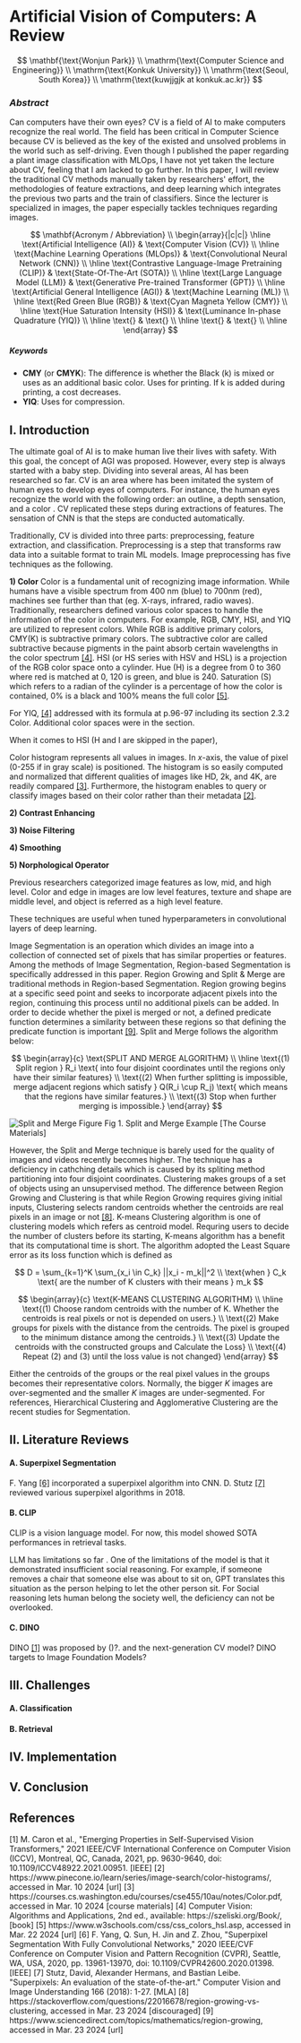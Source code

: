 # Artificial Vision of Computers: A Review

$$
\mathbf{\text{Wonjun Park}} \\
\mathrm{\text{Computer Science and Engineering}} \\
\mathrm{\text{Konkuk University}} \\
\mathrm{\text{Seoul, South Korea}} \\
\mathrm{\text{kuwjjgjk at konkuk.ac.kr}}
$$

### *Abstract*

Can computers have their own eyes? CV is a field of AI to make computers recognize the real world. The field has been critical in Computer Science because CV is believed as the key of the existed and unsolved problems in the world such as self-driving. Even though I published the paper regarding a plant image classification with MLOps, I have not yet taken the lecture about CV, feeling that I am lacked to go further. In this paper, I will review the traditional CV methods manually taken by researchers' effort, the methodologies of feature extractions, and deep learning which integrates the previous two parts and the train of classifiers. Since the lecturer is specialized in images, the paper especially tackles techniques regarding images.

$$ \mathbf{Acronym / Abbreviation} \\
\begin{array}{|c|c|}
\hline
\text{Artificial Intelligence (AI)} & \text{Computer Vision (CV)} \\
\hline
\text{Machine Learning Operations (MLOps)} & \text{Convolutional Neural Network (CNN)} \\
\hline
\text{Contrastive Language-Image Pretraining (CLIP)} & \text{State-Of-The-Art (SOTA)} \\
\hline
\text{Large Language Model (LLM)} & \text{Generative Pre-trained Transformer (GPT)} \\
\hline
\text{Artificial General Intelligence (AGI)} & \text{Machine Learning (ML)} \\
\hline
\text{Red Green Blue (RGB)} & \text{Cyan Magneta Yellow (CMY)} \\
\hline
\text{Hue Saturation Intensity (HSI)} & \text{Luminance In-phase Quadrature (YIQ)} \\
\hline
\text{} & \text{} \\
\hline
\text{} & \text{} \\
\hline
\end{array} $$

##### Keywords
* **CMY** (or **CMYK**): The difference is whether the Black (k) is mixed or uses as an additional basic color. Uses for printing. If k is added during printing, a cost decreases.
* **YIQ**: Uses for compression.

## I. Introduction

The ultimate goal of AI is to make human live their lives with safety. With this goal, the concept of AGI was proposed. However, every step is always started with a baby step. Dividing into several areas, AI has been researched so far. CV is an area where has been imitated the system of human eyes to develop eyes of computers. For instance, the human eyes recognize the world with the following order: an outline, a depth sensation, and a color <!--(Detailed steps are needed to check whether they are correct or not)-->. CV replicated these steps during extractions of features. The sensation of CNN is that the steps are conducted automatically.

Traditionally, CV is divided into three parts: preprocessing, feature extraction, and classification. Preprocessing is a step that transforms raw data into a suitable format to train ML models. Image preprocessing has five techniques as the following.

**1) Color**
Color is a fundamental unit of recognizing image information. While humans have a visible spectrum from $400\ \text{nm (blue)}$ to $700 \text{nm (red)}$, machines see further than that (eg. X-rays, infrared, radio waves). Traditionally, researchers defined various color spaces to handle the information of the color in computers. For example, RGB, CMY, HSI, and YIQ are utilized to represent colors. While RGB is additive primary colors, CMY(K) is subtractive primary colors. The subtractive color are called subtractive because pigments in the paint absorb certain wavelengths in the color spectrum [[4]](#mjx-eqn-4).
HSI (or HS series with HSV and HSL) is a projection of the RGB color space onto a cylinder. Hue (H) is a degree from 0 to 360 where red is matched at 0, 120 is green, and blue is 240. Saturation (S) which refers to a radian of the cylinder is a percentage of how the color is contained, 0% is a black and 100% means the full color [[5]](#mjx-eqn-5).

For YIQ, [[4]](#mjx-eqn-4) addressed with its formula at p.96-97 including its section 2.3.2 Color. Additional color spaces were in the section.

When it comes to HSI (H and I are skipped in the paper),

Color histogram represents all values in images. In $x$-axis, the value of pixel (0-255 if in gray scale) is positioned. The histogram is so easily computed and normalized that different qualities of images like HD, 2k, and 4K, are readily compared [[3]](#mjx-eqn-3). Furthermore, the histogram enables to query or classify images based on their color rather than their metadata [[2]](#mjx-eqn-2).
<!--WHAT IS HSI?-->

**2) Contrast Enhancing**


**3) Noise Filtering**

**4) Smoothing**

**5) Norphological Operator**

Previous researchers categorized image features as low, mid, and high level. Color and edge in images are low level features, texture and shape are middle level, and object is referred as a high level feature.

These techniques are useful when tuned hyperparameters in convolutional layers of deep learning.


Image Segmentation is an operation which divides an image into a collection of connected set of pixels that has similar properties or features. Among the methods of Image Segmentation, Region-based Segmentation is specifically addressed in this paper. Region Growing and Split & Merge are traditional methods in Region-based Segmentation. Region growing begins at a specific seed point and seeks to incorporate adjacent pixels into the region, continuing this process until no additional pixels can be added. In order to decide whether the pixel is merged or not, a defined predicate function determines a similarity between these regions so that defining the predicate function is important [[9]](#mjx-eqn-9). Split and Merge follows the algorithm below:

$$
\begin{array}{c}
\text{SPLIT AND MERGE ALGORITHM} \\
\hline
\text{(1) Split region } R_i \text{ into four disjoint coordinates until the regions only have their similar features} \\
\text{(2) When further splitting is impossible, merge adjacent regions which satisfy } Q(R_i \cup R_j) \text{ which means that the regions have similar features.} \\
\text{(3) Stop when further merging is impossible.}
\end{array}
$$

![Split and Merge Figure](./Split_and_Merge.jpeg)
$\text{Fig 1. Split and Merge Example [The Course Materials]}$

However, the Split and Merge technique is barely used for the quality of images and videos recently becomes higher. The technique has a deficiency in cathching details which is caused by its spliting method partitioning into four disjoint coordinates. Clustering makes groups of a set of objects using an unsupervised method. The difference between Region Growing and Clustering is that while Region Growing requires giving initial inputs, Clustering selects random centroids whether the centroids are real pixels in an image or not [[8]](#mjx-eqn-8). K-means Clustering algorithm is one of clustering models which refers as centroid model. Requring users to decide the number of clusters before its starting, K-means algorithm has a benefit that its computational time is short. The algorithm adopted the Least Square error as its loss function which is defined as

$$
D = \sum_{k=1}^K \sum_{x_i \in C_k} ||x_i - m_k||^2 \\
\text{when } C_k \text{ are the number of K clusters with their means } m_k
$$

$$
\begin{array}{c}
\text{K-MEANS CLUSTERING ALGORITHM} \\
\hline
\text{(1) Choose random centroids with the number of K. Whether the centroids is real pixels or not is depended on users.} \\
\text{(2) Make groups for pixels with the distance from the centroids. The pixel is grouped to the minimum distance among the centroids.} \\
\text{(3) Update the centroids with the constructed groups and Calculate the Loss} \\
\text{(4) Repeat (2) and (3) until the loss value is not changed}
\end{array}
$$

Either the centroids of the groups or the real pixel values in the groups becomes their representative colors. Normally, the bigger $K$ images are over-segmented and the smaller $K$ images are under-segmented. For references, Hierarchical Clustering and Agglomerative Clustering are the recent studies for Segmentation.

## II. Literature Reviews

#### A. Superpixel Segmentation

F. Yang [[6]](#mjx-eqn-6) incorporated a superpixel algorithm into CNN. <!-- Summary with codes, https://cran.r-project.org/web/packages/OpenImageR/vignettes/Image_segmentation_superpixels_clustering.html --> D. Stutz [[7]](#mjx-eqn-7) reviewed various superpixel algorithms in 2018.

#### B. CLIP

CLIP is a vision language model. For now, this model showed SOTA performances in retrieval tasks.

LLM has limitations so far <!--WHAT KIND OF LIMTATIONS DO THEY HAVE-->. One of the limitations of the model is that it demonstrated insufficient social reasoning. For example, if someone removes a chair that someone else was about to sit on, GPT translates this situation as the person helping to let the other person sit. For Social reasoning lets human belong the society well, the deficiency can not be overlooked.

#### C. DINO

DINO [[1]](#mjx-eqn-1) was proposed by ()?. and the next-generation CV model? DINO targets to Image Foundation Models?

## III. Challenges

#### A. Classification

#### B. Retrieval

## IV. Implementation

## V. Conclusion

## References

$\tag*{}\label{1} \text{[1] M. Caron et al., "Emerging Properties in Self-Supervised Vision Transformers," 2021 IEEE/CVF International Conference on Computer Vision (ICCV), Montreal, QC, Canada, 2021, pp. 9630-9640, doi: 10.1109/ICCV48922.2021.00951. [IEEE]}$
$\tag*{}\label{2} \text{[2] https://www.pinecone.io/learn/series/image-search/color-histograms/, accessed in Mar. 10 2024 [url]}$
$\tag*{}\label{3} \text{[3] https://courses.cs.washington.edu/courses/cse455/10au/notes/Color.pdf, accessed in Mar. 10 2024 [course materials]}$
$\tag*{}\label{4} \text{[4] Computer Vision: Algorithms and Applications, 2nd ed., available: https://szeliski.org/Book/, [book]}$
$\tag*{}\label{5} \text{[5] https://www.w3schools.com/css/css_colors_hsl.asp, accessed in Mar. 22 2024 [url]}$
$\tag*{}\label{6} \text{[6] F. Yang, Q. Sun, H. Jin and Z. Zhou, "Superpixel Segmentation With Fully Convolutional Networks," 2020 IEEE/CVF Conference on Computer Vision and Pattern Recognition (CVPR), Seattle, WA, USA, 2020, pp. 13961-13970, doi: 10.1109/CVPR42600.2020.01398. [IEEE]}$
$\tag*{}\label{7} \text{[7] Stutz, David, Alexander Hermans, and Bastian Leibe. "Superpixels: An evaluation of the state-of-the-art." Computer Vision and Image Understanding 166 (2018): 1-27. [MLA]}$
$\tag*{}\label{8} \text{[8] https://stackoverflow.com/questions/22016678/region-growing-vs-clustering, accessed in Mar. 23 2024 [discouraged]}$
$\tag*{}\label{9} \text{[9] https://www.sciencedirect.com/topics/mathematics/region-growing, accessed in Mar. 23 2024 [url]}$

